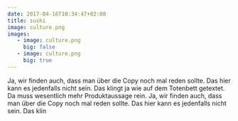 ```yaml
---
date: 2017-04-16T10:34:47+02:00
title: sushi
image: culture.png
images: 
   - image: culture.png
     big: false
   - image: culture.png
     big: true
---
```


Ja, wir finden auch, dass man über die Copy noch mal reden sollte. Das hier kann es jedenfalls nicht sein. Das klingt ja wie auf dem Totenbett getextet. Da muss wesentlich mehr Produktaussage rein. Ja, wir finden auch, dass man über die Copy noch mal reden sollte. Das hier kann es jedenfalls nicht sein. Das klin